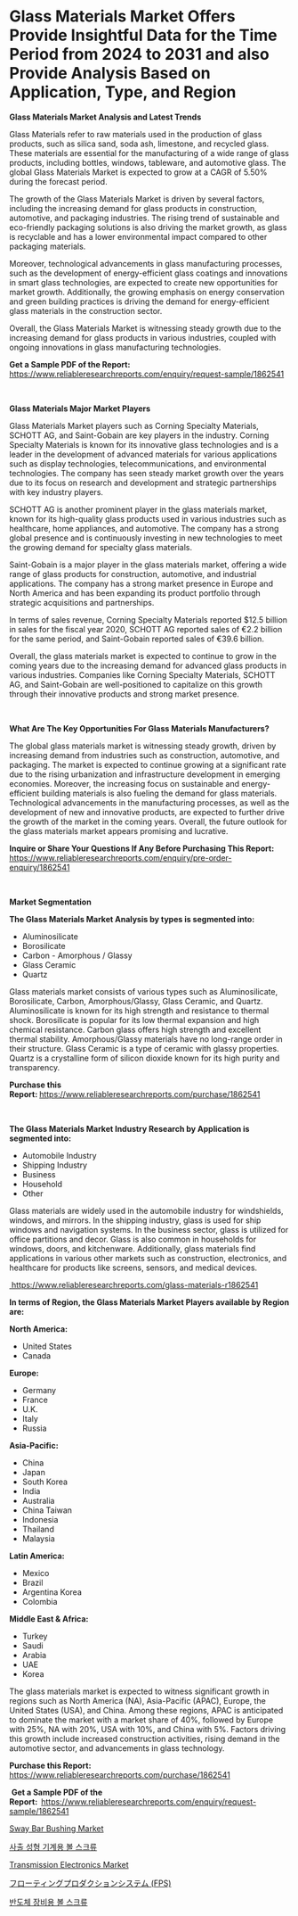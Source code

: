 <p><h1>Glass Materials Market Offers Provide Insightful Data for the Time Period from 2024 to 2031 and also Provide Analysis Based on Application, Type, and Region</h1></p><p><strong>Glass Materials Market Analysis and Latest Trends</strong></p>
<p><p>Glass Materials refer to raw materials used in the production of glass products, such as silica sand, soda ash, limestone, and recycled glass. These materials are essential for the manufacturing of a wide range of glass products, including bottles, windows, tableware, and automotive glass. The global Glass Materials Market is expected to grow at a CAGR of 5.50% during the forecast period.</p><p>The growth of the Glass Materials Market is driven by several factors, including the increasing demand for glass products in construction, automotive, and packaging industries. The rising trend of sustainable and eco-friendly packaging solutions is also driving the market growth, as glass is recyclable and has a lower environmental impact compared to other packaging materials.</p><p>Moreover, technological advancements in glass manufacturing processes, such as the development of energy-efficient glass coatings and innovations in smart glass technologies, are expected to create new opportunities for market growth. Additionally, the growing emphasis on energy conservation and green building practices is driving the demand for energy-efficient glass materials in the construction sector.</p><p>Overall, the Glass Materials Market is witnessing steady growth due to the increasing demand for glass products in various industries, coupled with ongoing innovations in glass manufacturing technologies.</p></p>
<p><strong>Get a Sample PDF of the Report:&nbsp;</strong> <a href="https://www.reliableresearchreports.com/enquiry/request-sample/1862541">https://www.reliableresearchreports.com/enquiry/request-sample/1862541</a></p>
<p>&nbsp;</p>
<p><strong>Glass Materials Major Market Players</strong></p>
<p><p>Glass Materials Market players such as Corning Specialty Materials, SCHOTT AG, and Saint-Gobain are key players in the industry. Corning Specialty Materials is known for its innovative glass technologies and is a leader in the development of advanced materials for various applications such as display technologies, telecommunications, and environmental technologies. The company has seen steady market growth over the years due to its focus on research and development and strategic partnerships with key industry players.</p><p>SCHOTT AG is another prominent player in the glass materials market, known for its high-quality glass products used in various industries such as healthcare, home appliances, and automotive. The company has a strong global presence and is continuously investing in new technologies to meet the growing demand for specialty glass materials.</p><p>Saint-Gobain is a major player in the glass materials market, offering a wide range of glass products for construction, automotive, and industrial applications. The company has a strong market presence in Europe and North America and has been expanding its product portfolio through strategic acquisitions and partnerships.</p><p>In terms of sales revenue, Corning Specialty Materials reported $12.5 billion in sales for the fiscal year 2020, SCHOTT AG reported sales of €2.2 billion for the same period, and Saint-Gobain reported sales of €39.6 billion.</p><p>Overall, the glass materials market is expected to continue to grow in the coming years due to the increasing demand for advanced glass products in various industries. Companies like Corning Specialty Materials, SCHOTT AG, and Saint-Gobain are well-positioned to capitalize on this growth through their innovative products and strong market presence.</p></p>
<p>&nbsp;</p>
<p><strong>What Are The Key Opportunities For Glass Materials Manufacturers?</strong></p>
<p><p>The global glass materials market is witnessing steady growth, driven by increasing demand from industries such as construction, automotive, and packaging. The market is expected to continue growing at a significant rate due to the rising urbanization and infrastructure development in emerging economies. Moreover, the increasing focus on sustainable and energy-efficient building materials is also fueling the demand for glass materials. Technological advancements in the manufacturing processes, as well as the development of new and innovative products, are expected to further drive the growth of the market in the coming years. Overall, the future outlook for the glass materials market appears promising and lucrative.</p></p>
<p><strong>Inquire or Share Your Questions If Any Before Purchasing This Report:</strong> <a href="https://www.reliableresearchreports.com/enquiry/pre-order-enquiry/1862541">https://www.reliableresearchreports.com/enquiry/pre-order-enquiry/1862541</a></p>
<p>&nbsp;</p>
<p><strong>Market Segmentation</strong></p>
<p><strong>The Glass Materials Market Analysis by types is segmented into:</strong></p>
<p><ul><li>Aluminosilicate</li><li>Borosilicate</li><li>Carbon - Amorphous / Glassy</li><li>Glass Ceramic</li><li>Quartz</li></ul></p>
<p><p>Glass materials market consists of various types such as Aluminosilicate, Borosilicate, Carbon, Amorphous/Glassy, Glass Ceramic, and Quartz. Aluminosilicate is known for its high strength and resistance to thermal shock. Borosilicate is popular for its low thermal expansion and high chemical resistance. Carbon glass offers high strength and excellent thermal stability. Amorphous/Glassy materials have no long-range order in their structure. Glass Ceramic is a type of ceramic with glassy properties. Quartz is a crystalline form of silicon dioxide known for its high purity and transparency.</p></p>
<p><strong>Purchase this Report:&nbsp;</strong><a href="https://www.reliableresearchreports.com/purchase/1862541">https://www.reliableresearchreports.com/purchase/1862541</a></p>
<p>&nbsp;</p>
<p><strong>The Glass Materials Market Industry Research by Application is segmented into:</strong></p>
<p><ul><li>Automobile Industry</li><li>Shipping Industry</li><li>Business</li><li>Household</li><li>Other</li></ul></p>
<p><p>Glass materials are widely used in the automobile industry for windshields, windows, and mirrors. In the shipping industry, glass is used for ship windows and navigation systems. In the business sector, glass is utilized for office partitions and decor. Glass is also common in households for windows, doors, and kitchenware. Additionally, glass materials find applications in various other markets such as construction, electronics, and healthcare for products like screens, sensors, and medical devices.</p></p>
<p><a href="https://www.reliableresearchreports.com/glass-materials-r1862541">&nbsp;https://www.reliableresearchreports.com/glass-materials-r1862541</a></p>
<p><strong>In terms of Region, the Glass Materials Market Players available by Region are:</strong></p>
<p>
    <p> <strong> North America: </strong>
        <ul>
            <li>United States</li>
            <li>Canada</li>
        </ul>
        </p> 
    <p> <strong> Europe: </strong>
        <ul>
            <li>Germany</li>
            <li>France</li>
            <li>U.K.</li>
            <li>Italy</li>
            <li>Russia</li>
        </ul>
        </p> 
    <p> <strong> Asia-Pacific: </strong>
        <ul>
            <li>China</li>
            <li>Japan</li>
            <li>South Korea</li>
            <li>India</li>
            <li>Australia</li>
            <li>China Taiwan</li>
            <li>Indonesia</li>
            <li>Thailand</li>
            <li>Malaysia</li>
        </ul>
        </p> 
    <p> <strong> Latin America: </strong>
        <ul>
            <li>Mexico</li>
            <li>Brazil</li>
            <li>Argentina Korea</li>
            <li>Colombia</li>
        </ul>
        </p> 
    <p> <strong> Middle East & Africa: </strong>
        <ul>
            <li>Turkey</li>
            <li>Saudi</li>
            <li>Arabia</li>
            <li>UAE</li>
            <li>Korea</li>
        </ul>
    </p>
    </p>
<p><p>The glass materials market is expected to witness significant growth in regions such as North America (NA), Asia-Pacific (APAC), Europe, the United States (USA), and China. Among these regions, APAC is anticipated to dominate the market with a market share of 40%, followed by Europe with 25%, NA with 20%, USA with 10%, and China with 5%. Factors driving this growth include increased construction activities, rising demand in the automotive sector, and advancements in glass technology.</p></p>
<p><strong>Purchase this Report: </strong><a href="https://www.reliableresearchreports.com/purchase/1862541">https://www.reliableresearchreports.com/purchase/1862541</a></p>
<p>&nbsp;<strong>Get a Sample PDF of the Report:&nbsp;&nbsp;</strong><a href="https://www.reliableresearchreports.com/enquiry/request-sample/1862541">https://www.reliableresearchreports.com/enquiry/request-sample/1862541</a></p>
<p><strong></strong></p>
<p><p><a href="https://github.com/seekum/Market-Research-Report-List-3/blob/main/sway-bar-bushing-market.md">Sway Bar Bushing Market</a></p><p><a href="https://github.com/darrellockm3ytan895656/Market-Research-Report-List-2/blob/main/6382367116364.md">사출 성형 기계용 볼 스크류</a></p><p><a href="https://github.com/nancykennedykellievqfqt2/Market-Research-Report-List-3/blob/main/transmission-electronics-market.md">Transmission Electronics Market</a></p><p><a href="https://github.com/Alenaieme/Market-Research-Report-List-1/blob/main/1055340128915.md">フローティングプロダクションシステム (FPS)</a></p><p><a href="https://github.com/Penelolack456456/Market-Research-Report-List-2/blob/main/2189392116363.md">반도체 장비용 볼 스크류</a></p></p>